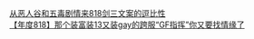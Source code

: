[从恶人谷和五毒剧情来818剑三文案的逗比性](http://tieba.baidu.com/p/3243330113?see_lz=1&pn=)   
[【年度818】那个装富装13又装gay的跨服“GF指挥”你又要找情缘了](http://tieba.baidu.com/p/3243653769?see_lz=1&pn=)   
